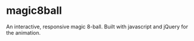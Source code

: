 # magic8ball
An interactive, responsive magic 8-ball. Built with javascript and jQuery for the animation. 
